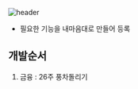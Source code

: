 ![header](https://capsule-render.vercel.app/api?type=rect&height=150&color=gradient&customColorList=0,2,2,5,30&text=My%20App&desc=내%20마음대로%20만드는%20App&fontAlignY=37&descAlignY=77)
* 필요한 기능을 내마음대로 만들어 등록

## 개발순서
1. 금융 : 26주 풍차돌리기
